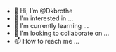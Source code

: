- 👋 Hi, I’m @Dkbrothe
- 👀 I’m interested in ...
- 🌱 I’m currently learning ...
- 💞️ I’m looking to collaborate on ...
- 📫 How to reach me ...

<!---
Dkbrothe/Dkbrothe is a ✨ special ✨ repository because its `README.md` (this file) appears on your GitHub profile.
You can click the Preview link to take a look at your changes.
--->
